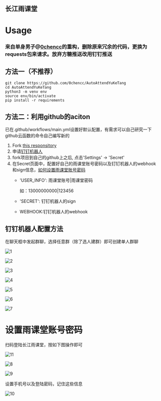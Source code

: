 ## 长江雨课堂 #
# Usage
### 来自单身男子@[0chencc](https://github.com/0Chencc)的重构，删除原来冗余的代码，更换为requests包来请求。放弃方糖推送改用钉钉推送

## 方法一（不推荐）
```shell
git clone https://github.com/0chencc/AutoAttendYuKeTang
cd AutoAttendYuKeTang
python3 -m venv env
source env/bin/activate
pip install -r requirements
```

## 方法二：利用github的aciton
已在.github/workflows/main.yml设置好默认配置，有需求可以自己研究一下github云函数的命令自己编写新的

1. Fork [this responsitory](https://github.com/0chencc/AutoAttendYuKeTang)
2. 申请[钉钉机器人](#钉钉机器人配置方法)
3. fork项目到自己的github上之后, 点击'Settings' ->  'Secret'
4. 在Secret页面中，配置好自己的雨课堂账号密码以及钉钉机器人的webhook和sign信息，[如何设置雨课堂账号密码](#设置雨课堂账号密码)
   - 'USER_INFO': 雨课堂账号|雨课堂密码
   
     如：13000000000|123456
   
   - 'SECRET': 钉钉机器人的sign
   
   - WEBHOOK:钉钉机器人的webhook



## 钉钉机器人配置方法

在聊天框中发起群聊，选择任意群（除了选人建群）即可创建单人群聊

![1](img/1.png)

![2](img/2.png)

![3](img/3.png)

![4](img/4.png)

![5](img/5.png)

![6](img/6.png)

![7](img/7.png)

# 设置雨课堂账号密码

扫码登陆长江雨课堂，按如下图操作即可

![11](img/11.png)

![8](img/8.png)

![9](img/9.png)

设置手机号以及登陆密码，记住这些信息

![10](img/10.png)
